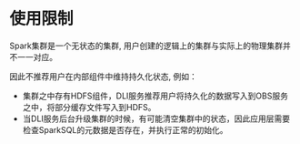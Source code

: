 # 使用限制<a name="dli_01_0321"></a>

Spark集群是一个无状态的集群, 用户创建的逻辑上的集群与实际上的物理集群并不一一对应。

因此不推荐用户在内部组件中维持持久化状态, 例如：

-   集群之中存有HDFS组件，DLI服务推荐用户将持久化的数据写入到OBS服务之中，将部分缓存文件写入到HDFS。
-   当DLI服务后台升级集群的时候，有可能清空集群中的状态，因此应用层需要检查SparkSQL的元数据是否存在，并执行正常的初始化。

